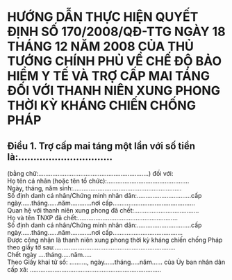# HƯỚNG DẪN THỰC HIỆN QUYẾT ĐỊNH SỐ 170/2008/QĐ-TTG NGÀY 18 THÁNG 12 NĂM 2008 CỦA THỦ TƯỚNG CHÍNH PHỦ VỀ CHẾ ĐỘ BẢO HIỂM Y TẾ VÀ TRỢ CẤP MAI TÁNG ĐỐI VỚI THANH NIÊN XUNG PHONG THỜI KỲ KHÁNG CHIẾN CHỐNG PHÁP

## Điều 1. Trợ cấp mai táng một lần với số tiền là:………………………….  
(bằng chữ:………………………………………………………) đối với:  
Họ tên cá nhân (hoặc tên tổ chức):………………………………………..  
Ngày, tháng, năm sinh:……………………………………………………..  
Số định danh cá nhân/Chứng minh nhân dân:………………………….cấp ngày……tháng……năm…………nơi cấp……….……………………………….  
Quan hệ với thanh niên xung phong đã chết:……………………………....  
Họ và tên TNXP đã chết:…………………………………………………  
Số định danh cá nhân/Chứng minh nhân dân:………………………….cấp ngày……tháng……năm…………nơi cấp……….…………………………  
Được công nhận là thanh niên xung phong thời kỳ kháng chiến chống Pháp theo giấy tờ sau:……………………………………………………………  
Chết ngày ….tháng…..năm…..  
Theo Giấy khai tử số: ………., ngày……tháng…..năm.….. của Ủy ban nhân dân cấp xã: …………………………………………………………………